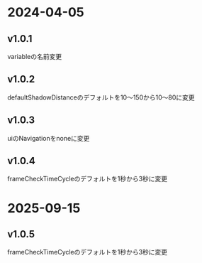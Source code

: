 

# 2024-04-05
## v1.0.1
variableの名前変更
## v1.0.2
defaultShadowDistanceのデフォルトを10〜150から10〜80に変更
## v1.0.3
uiのNavigationをnoneに変更
## v1.0.4
frameCheckTimeCycleのデフォルトを1秒から3秒に変更


# 2025-09-15
## v1.0.5
frameCheckTimeCycleのデフォルトを1秒から3秒に変更
